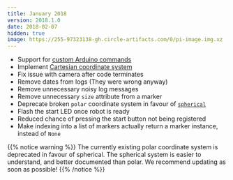 ```yaml
---
title: January 2018
version: 2018.1.0
date: 2018-02-07
hidden: true
image: https://255-97323138-gh.circle-artifacts.com/0/pi-image.img.xz
---
```


- Support for [custom Arduino commands](/api/servo-assembly/arduino-commands/)
- Implement [Cartesian coordinate system](/api/vision/coordinates/#cartesian-coordinates)
- Fix issue with camera after code terminates
- Remove dates from logs (They were wrong anyway)
- Remove unnecessary noisy log messages
- Remove unnecessary `size` attribute from a marker
- Deprecate broken `polar` coordinate system in favour of [`spherical`](/api/vision/coordinates/#spherical-coordinates)
- Flash the start LED once robot is ready
- Reduced chance of pressing the start button not being registered
- Make indexing into a list of markers actually return a marker instance, instead of `None`

{{% notice warning %}}
The currently existing polar coordinate system is deprecated in favour of spherical. The spherical system is easier to understand, and better documented than polar. We recommend updating as soon as possible!
{{% /notice %}}
